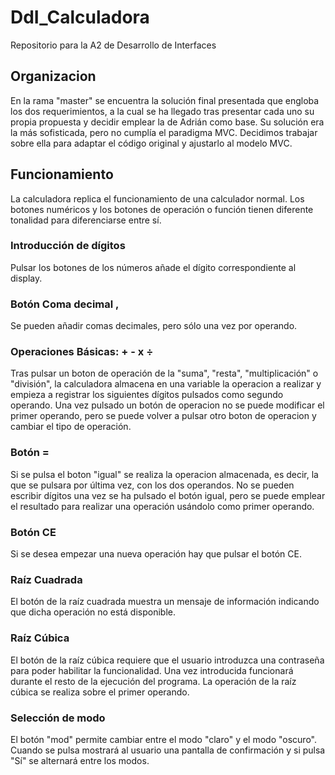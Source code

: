 # DdI_Calculadora
Repositorio para la A2 de Desarrollo de Interfaces

## Organizacion
En la rama "master" se encuentra la solución final presentada que engloba los dos requerimientos, a la cual se ha llegado tras presentar cada uno su propia propuesta y decidir emplear la de Adrián como base.
Su solución era la más sofisticada, pero no cumplía el paradigma MVC. Decidimos trabajar sobre ella para adaptar el código original y ajustarlo al modelo MVC.

## Funcionamiento
La calculadora replica el funcionamiento de una calculador normal.
Los botones numéricos y los botones de operación o función tienen diferente tonalidad para diferenciarse entre sí. 
### Introducción de dígitos
Pulsar los botones de los números añade el dígito correspondiente al display.
### Botón Coma decimal ,
Se pueden añadir comas decimales, pero sólo una vez por operando.
### Operaciones Básicas: + - x  ÷
Tras pulsar un boton de operación de la "suma", "resta", "multiplicación" o "división", la calculadora almacena en una variable la operacion a realizar y empieza a registrar los siguientes dígitos pulsados como segundo operando.
Una vez pulsado un botón de operacion no se puede modificar el primer operando, pero se puede volver a pulsar otro boton de operacion y cambiar el tipo de operación.
### Botón =
Si se pulsa el boton "igual" se realiza la operacion almacenada, es decir, la que se pulsara por última vez, con los dos operandos.
No se pueden escribir dígitos una vez se ha pulsado el botón igual, pero se puede emplear el resultado para realizar una operación usándolo como primer operando.
### Botón CE
Si se desea empezar una nueva operación hay que pulsar el botón CE.
### Raíz Cuadrada
El botón de la raíz cuadrada muestra un mensaje de información indicando que dicha operación no está disponible.
### Raíz Cúbica
El botón de la raíz cúbica requiere que el usuario introduzca una contraseña para poder habilitar la funcionalidad. Una vez introducida funcionará durante el resto de la ejecución del programa.
La operación de la raíz cúbica se realiza sobre el primer operando.
### Selección de modo
El botón "mod" permite cambiar entre el modo "claro" y el modo "oscuro".
Cuando se pulsa mostrará al usuario una pantalla de confirmación y si pulsa "Sí" se alternará entre los modos.
